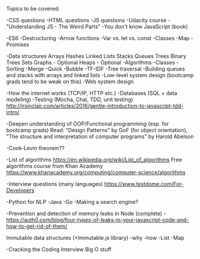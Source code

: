 Topics to be covered:

-CSS questions
-HTML questions
-JS questions
  -Udacity course - "Understanding JS - The Weird Parts"
  -You don't know JavaScript (book)

  -ES6
    -Destructuring
    -Arrow functions
    -Var vs. let vs. const
    -Classes
    -Map
    -Promises

-Data structures
  Arrays
  Hashes
  Linked Lists
  Stacks
  Queues
  Trees
  Binary Trees
  Sets
  Graphs - Optional
  Heaps - Optional
-Algorithms
  -Classes
  -Sorting
    -Merge
    -Quick
    -Bubble
  -TF-IDF
  -Tree traversal
  -Building queues and stacks with arrays and linked lists
-Low-level system design (bootcamp grads tend to be weak on this)
-Web system design

-How the internet works (TCP/IP, HTTP etc.)
-Databases (SQL + data modeling)
-Testing (Mocha, Chai, TDD, unit testing) http://jrsinclair.com/articles/2016/gentle-introduction-to-javascript-tdd-intro/

-Deepen understanding of OOP/Functional programming (esp. for bootcamp grads)
  Read: "Design Patterns" by GoF (for object orientation), "The structure and interpretation of computer programs" by Harold Abelson

-Cook-Levin theorem??

-List of algorithms
https://en.wikipedia.org/wiki/List_of_algorithms
  Free algorithms course from Khan Academy https://www.khanacademy.org/computing/computer-science/algorithms

  -Interview questions (many languages) https://www.testdome.com/For-Developers

-Python for NLP
-Java
-Go
-Making a search engine?

-Prevention and detection of memory leaks in Node (complete)
  -https://auth0.com/blog/four-types-of-leaks-in-your-javascript-code-and-how-to-get-rid-of-them/

Immutable data structures (+Immutable.js library)
  -why
  -how
  -List
  -Map

-Cracking the Coding Interview Big O stuff
